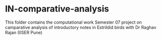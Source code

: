 # IN-comparative-analysis
This folder contains the computational work Semester 07 project on camparative analysis of introductory notes in Estrildid birds with Dr Raghav Rajan (IISER Pune)
